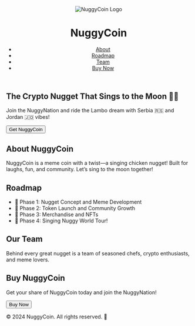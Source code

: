 <!DOCTYPE html>
<html lang="en">
<head>
    <meta charset="UTF-8">
    <meta name="viewport" content="width=device-width, initial-scale=1.0">
    <title>NuggyCoin - The Singing Chicken Nugget</title>
    <link rel="stylesheet" href="styles.css">
    <link rel="icon" href="assets/nugget-icon.png">
</head>
<body>
    <header>
        <div class="logo">
            <img src="assets/nugget-logo.png" alt="NuggyCoin Logo">
            <h1>NuggyCoin</h1>
        </div>
        <nav>
            <ul>
                <li><a href="#about">About</a></li>
                <li><a href="#roadmap">Roadmap</a></li>
                <li><a href="#team">Team</a></li>
                <li><a href="#buy">Buy Now</a></li>
            </ul>
        </nav>
    </header>
    <main>
        <section id="hero">
            <h2>The Crypto Nugget That Sings to the Moon 🎤🐔</h2>
            <p>Join the NuggyNation and ride the Lambo dream with Serbia 🇷🇸 and Jordan 🇯🇴 vibes!</p>
            <button onclick="scrollToSection('buy')">Get NuggyCoin</button>
        </section>
        <section id="about">
            <h2>About NuggyCoin</h2>
            <p>NuggyCoin is a meme coin with a twist—a singing chicken nugget! Built for laughs, fun, and community. Let’s sing to the moon together!</p>
        </section>
        <section id="roadmap">
            <h2>Roadmap</h2>
            <ul>
                <li>🔸 Phase 1: Nugget Concept and Meme Development</li>
                <li>🔸 Phase 2: Token Launch and Community Growth</li>
                <li>🔸 Phase 3: Merchandise and NFTs</li>
                <li>🔸 Phase 4: Singing Nuggy World Tour!</li>
            </ul>
        </section>
        <section id="team">
            <h2>Our Team</h2>
            <p>Behind every great nugget is a team of seasoned chefs, crypto enthusiasts, and meme lovers.</p>
        </section>
        <section id="buy">
            <h2>Buy NuggyCoin</h2>
            <p>Get your share of NuggyCoin today and join the NuggyNation!</p>
            <button>Buy Now</button>
        </section>
    </main>
    <footer>
        <p>© 2024 NuggyCoin. All rights reserved. 🌟</p>
    </footer>
    <script src="script.js"></script>
</body>
</html>
